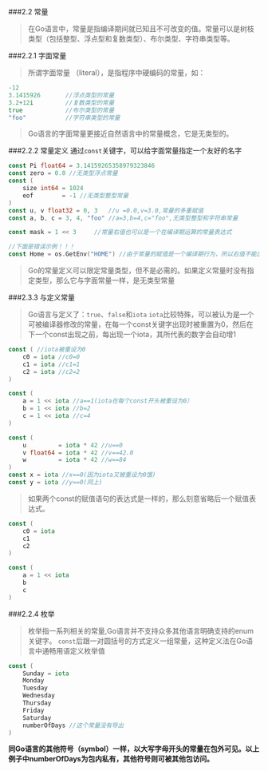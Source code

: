 ###2.2 常量
>在Go语言中，常量是指编译期间就已知且不可改变的值。常量可以是树枝类型（包括整型、浮点型和复数类型）、布尔类型、字符串类型等。

###2.2.1  字面常量
>所谓字面常量 （literal），是指程序中硬编码的常量，如：
```go
-12
3.1415926		//浮点类型的常量
3.2+12i 		//复数类型的常量
true			//布尔类型的常量
"foo"			//字符串类型的常量
```
>Go语言的字面常量更接近自然语言中的常量概念，它是无类型的。

###2.2.2 常量定义
通过`const`关键字，可以给字面常量指定一个友好的名字
```go
const Pi float64 = 3.14159265358979323846
const zero = 0.0 //无类型浮点常量
const (
	size int64 = 1024
	eof        = -1 //无类型整型常量
)
const u, v float32 = 0, 3   //u =0.0,v=3.0,常量的多重赋值
const a, b, c = 3, 4, "foo" //a=3,b=4,c="foo",无类型整型和字符串常量

const mask = 1 << 3		//常量右值也可以是一个在编译期运算的常量表达式

//下面是错误示例！！！
const Home = os.GetEnv("HOME") //由于常量的赋值是一个编译期行为，所以右值不能出现任何需要在运行期才能得出结果的表达式
```
>Go的常量定义可以限定常量类型，但不是必需的。如果定义常量时没有指定类型，那么它与字面常量一样，是无类型常量

###2.3.3 与定义常量
>Go语言与定义了：`true`、`false`和`iota`
>`iota`比较特殊，可以被认为是一个可被编译器修改的常量，在每一个const关键字出现时被重置为0，然后在下一个const出现之前，每出现一个iota，其所代表的数字会自动增1
```go
const ( //iota被重设为0
	c0 = iota //c0=0
	c1 = iota //c1=1
	c2 = iota //c2=2
)

const (
	a = 1 << iota //a==1(iota在每个const开头被重设为0）
	b = 1 << iota //b=2
	c = 1 << iota //c=4
)

const (
	u         = iota * 42 //u==0
	v float64 = iota * 42 //v==42.0
	w         = iota * 42 //w==84
)
const x = iota //x==0(因为iota又被重设为0饿)
const y = iota //y==0(同上)
```
>如果两个const的赋值语句的表达式是一样的，那么刻意省略后一个赋值表达式。
```go
const (
	c0 = iota
	c1
	c2
)

const (
	a = 1 << iota
	b
	c
)
```
###2.2.4 枚举
>枚举指一系列相关的常量,Go语言并不支持众多其他语言明确支持的enum关键字。
`const`后跟一对圆括号的方式定义一组常量，这种定义法在Go语言中通畅用语定义枚举值
```go
const (
	Sunday = iota
	Monday
	Tuesday
	Wednesday
	Thursday
	Friday
	Saturday
	numberOfDays //这个常量没有导出
)
```
**同Go语言的其他符号（symbol）一样，以大写字母开头的常量在包外可见。以上例子中numberOfDays为包内私有，其他符号则可被其他包访问。**